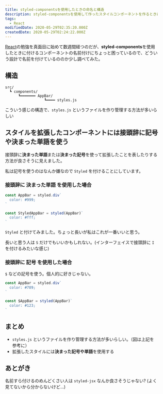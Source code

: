 ```yaml
---
title: styled-componentsを使用したときの命名と構造
description: styled-componentsを使用して作ったスタイルコンポーネントを作るときに名前付けやファイル構造をどうするかについて
tags:
  - React
modifiedDate: 2020-05-29T02:35:20.000Z
createdDate: 2020-05-29T02:24:22.000Z
---
```


[React](/tags/react)の勉強を真面目に始めて数週間経つのだが、**styled-components**を使用したときに付けるコンポーネントの名前付けにちょっと困っているので、どういう設計で名前を付けているののか少し調べてみた。

## 構造

```
src/
  ┗ components/
      ┗━━━━━━━ AppBar/
                  ┗━━━━ styles.js
```

こういう感じの構造で、`styles.js` というファイルを作り管理する方法が多いらしい

## スタイルを拡張したコンポーネントには接頭辞に記号や決まった単語を使う

接頭辞に**決まった単語**または**決まった記号**を使って拡張したことを表したりする方法が良さそうに見えました。

私は記号を使うのはなんか嫌なので `Styled` を付けることにしています。

### 接頭辞に 決まった単語 を使用した場合

```js
const AppBar = styled.div`
  color: #999;
`

const StyledAppBar = styled(AppBar)`
  color: #fff;
`
```

`Styled` と付けてみました。ちょっと長いが私はこれが一番いいと思う。

長いと思う人は `S` だけでもいいかもしれない。(インターフェイスで接頭辞に `I` を付けるみたいな感じ)

### 接頭辞に 記号 を使用した場合

`$` などの記号を使う。個人的に好きじゃない。

```js
const AppBar = styled.div`
  color: #789;
`

const $AppBar = styled(AppBar)`
  color: #123;
`
```

## まとめ

- `styles.js` というファイルを作り管理する方法が多いらしい。（図は上記を参考に）
- 拡張したスタイルには**決まった記号や単語**を使用する

## あとがき

名前すら付けるのめんどくさい人は `styled-jsx` なんか良さそうじゃない? (よく見てないから分からないけど...)
